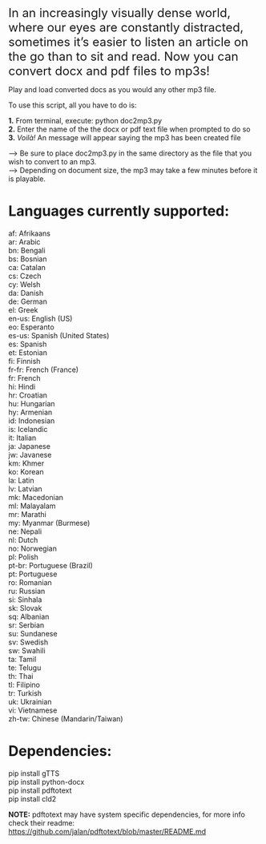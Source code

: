 <font size =+2>In an increasingly visually dense world, where our eyes are constantly distracted, sometimes it’s easier to listen an article on the go than to sit and read. Now you can convert docx and pdf files to mp3s!</font>
 
Play and load converted docs as you would any other mp3 file. 

To use this script, all you have to do is:

<b>1.</b> From terminal, execute: python doc2mp3.py </br>
<b>2.</b> Enter the name of the the docx or pdf text file when prompted to do so </br>
<b>3.</b> <i>Voilà!</i> An message will appear saying the mp3 has been created file

--> Be sure to place doc2mp3.py in the same directory as the file that you wish to convert to an mp3.</br>
--> Depending on document size, the mp3 may take a few minutes before it is playable. 


<h1><b>Languages currently supported:</b></h1>
 af: Afrikaans</br>
  ar: Arabic</br>
  bn: Bengali</br>
  bs: Bosnian</br>
  ca: Catalan</br>
  cs: Czech</br>
  cy: Welsh</br>
  da: Danish</br>
  de: German</br>
  el: Greek</br>
  en-us: English (US) </br>
  eo: Esperanto </br>
  es-us: Spanish (United States) </br>
  es: Spanish </br>
  et: Estonian </br>
  fi: Finnish </br>
  fr-fr: French (France) </br>
  fr: French </br>
  hi: Hindi </br>
  hr: Croatian </br>
  hu: Hungarian </br>
  hy: Armenian </br>
  id: Indonesian </br>
  is: Icelandic </br>
  it: Italian </br>
  ja: Japanese </br>
  jw: Javanese </br>
  km: Khmer </br>
  ko: Korean </br>
  la: Latin </br>
  lv: Latvian </br>
  mk: Macedonian </br>
  ml: Malayalam </br>
  mr: Marathi </br>
  my: Myanmar (Burmese) </br>
  ne: Nepali </br>
  nl: Dutch </br>
  no: Norwegian </br>
  pl: Polish </br>
  pt-br: Portuguese (Brazil) </br>
  pt: Portuguese </br>
  ro: Romanian </br>
  ru: Russian </br>
  si: Sinhala </br>
  sk: Slovak </br>
  sq: Albanian </br>
  sr: Serbian </br>
  su: Sundanese </br>
  sv: Swedish </br>
  sw: Swahili </br>
  ta: Tamil </br>
  te: Telugu </br>
  th: Thai </br>
  tl: Filipino </br>
  tr: Turkish </br>
  uk: Ukrainian </br>
  vi: Vietnamese </br>
  zh-tw: Chinese (Mandarin/Taiwan) </br>
  
<h1><b>Dependencies: </b></h1>
pip install gTTS </br>
pip install python-docx </br>
pip install pdftotext </br>
pip install cld2 </br>

<b>NOTE:</b> pdftotext may have system specific dependencies, for more info check their readme: https://github.com/jalan/pdftotext/blob/master/README.md
